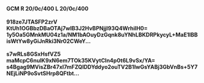 #### GCM R 20/0c/400 L 20/0c/400
**918ze7JTASFP2zrV**<br/>**KtUh1OGBbzDBaOTAj7wlB3J2HvBPNjjI93Q4WrhilH0=**<br/>**1y5Oa5GMnkMU04z1a/NM1bAOuyDzGqnk8uYNhLBKDRPkycyL+MaE1lBBisWtYw8yGiJnRki3Nr02CWeY...**<br/><br/>
**s7wRLs8GSxHsfVZ5**<br/>**maMcpC6nuIK9xN6em7TOk35KVytCln4p0t6L9vSx/YA=**<br/>**s4Bgag9MVisZBr47xI7mFZQlDDYddyo2ouTV2B1IwGsYABj3GbVnBs+5Y7NEjLiNP9oSvtSHrp8QFtbt...**